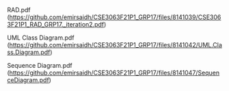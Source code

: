 

RAD.pdf (https://github.com/emirsaidh/CSE3063F21P1_GRP17/files/8141039/CSE3063F21P1_RAD_GRP17._iteration2.pdf)

UML Class Diagram.pdf (https://github.com/emirsaidh/CSE3063F21P1_GRP17/files/8141042/UML.Class.Diagram.pdf)

Sequence Diagram.pdf (https://github.com/emirsaidh/CSE3063F21P1_GRP17/files/8141047/SequenceDiagram.pdf)


